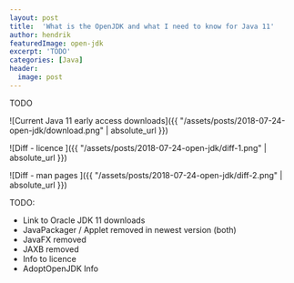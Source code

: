 ```yaml
---
layout: post
title:  'What is the OpenJDK and what I need to know for Java 11'
author: hendrik
featuredImage: open-jdk
excerpt: 'TODO'
categories: [Java]
header:
  image: post
---
```

TODO

![Current Java 11 early access downloads]({{ "/assets/posts/2018-07-24-open-jdk/download.png" | absolute_url }})

![Diff - licence ]({{ "/assets/posts/2018-07-24-open-jdk/diff-1.png" | absolute_url }})

![Diff - man pages ]({{ "/assets/posts/2018-07-24-open-jdk/diff-2.png" | absolute_url }})



TODO:

* Link to Oracle JDK 11 downloads
* JavaPackager / Applet removed in newest version (both)
* JavaFX removed
* JAXB removed
* Info to licence
* AdoptOpenJDK Info